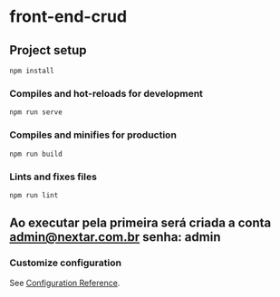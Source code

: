 # front-end-crud

## Project setup
```
npm install
```

### Compiles and hot-reloads for development
```
npm run serve
```

### Compiles and minifies for production
```
npm run build
```

### Lints and fixes files
```
npm run lint
```
## Ao executar pela primeira será criada a conta admin@nextar.com.br senha: admin

### Customize configuration
See [Configuration Reference](https://cli.vuejs.org/config/).
